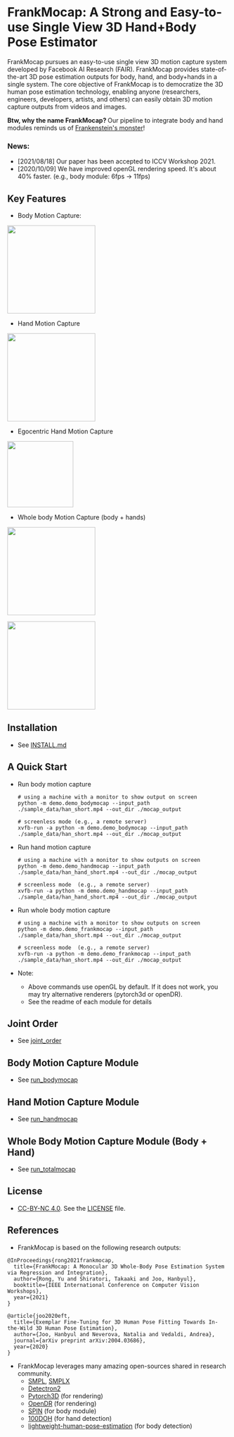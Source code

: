 # FrankMocap: A Strong and Easy-to-use Single View 3D Hand+Body Pose Estimator

FrankMocap pursues an easy-to-use single view 3D motion capture system developed by Facebook AI Research (FAIR). FrankMocap provides state-of-the-art 3D pose estimation outputs for body, hand, and body+hands in a single system. The core objective of FrankMocap is to democratize the 3D human pose estimation technology, enabling anyone (researchers, engineers, developers, artists, and others) can easily obtain 3D motion capture outputs from videos and images.

<b>Btw, why the name FrankMocap? </b> Our pipeline to integrate body and hand modules reminds us of [Frankenstein's monster](https://en.wikipedia.org/wiki/Frankenstein)!

### News:
  - [2021/08/18] Our paper has been accepted to ICCV Workshop 2021.
  - [2020/10/09] We have improved openGL rendering speed. It's about 40% faster. (e.g., body module: 6fps -> 11fps)

## Key Features
- Body Motion Capture:
<p>
    <img src="https://github.com/jhugestar/jhugestar.github.io/blob/master/img/eft_bodymocap.gif" height="200">
</p>

- Hand Motion Capture
<p>
    <img src="https://github.com/jhugestar/jhugestar.github.io/blob/master/img/frankmocap_hand.gif" height="200">
</p>

- Egocentric Hand Motion Capture
<p>
    <img src="https://github.com/jhugestar/jhugestar.github.io/blob/master/img/frankmotion_egohand.gif" height="150">
</p>

- Whole body Motion Capture (body + hands)
<p>
    <img src="https://github.com/jhugestar/jhugestar.github.io/blob/master/img/frankmocap_wholebody.gif" height="200">
</p>
<p>
    <img src="https://penincillin.github.io/project/frankmocap_iccvw2021/video_02.gif" height="200">
</p>


## Installation
- See [INSTALL.md](docs/INSTALL.md)

## A Quick Start
- Run body motion capture
  ```
  # using a machine with a monitor to show output on screen
  python -m demo.demo_bodymocap --input_path ./sample_data/han_short.mp4 --out_dir ./mocap_output
  
  # screenless mode (e.g., a remote server)
  xvfb-run -a python -m demo.demo_bodymocap --input_path ./sample_data/han_short.mp4 --out_dir ./mocap_output
  ```

- Run hand motion capture
  ```
  # using a machine with a monitor to show outputs on screen
  python -m demo.demo_handmocap --input_path ./sample_data/han_hand_short.mp4 --out_dir ./mocap_output
  
  # screenless mode  (e.g., a remote server)
  xvfb-run -a python -m demo.demo_handmocap --input_path ./sample_data/han_hand_short.mp4 --out_dir ./mocap_output
  ```

- Run whole body motion capture
  ```
  # using a machine with a monitor to show outputs on screen
  python -m demo.demo_frankmocap --input_path ./sample_data/han_short.mp4 --out_dir ./mocap_output

  # screenless mode  (e.g., a remote server)
  xvfb-run -a python -m demo.demo_frankmocap --input_path ./sample_data/han_short.mp4 --out_dir ./mocap_output
  ```
- Note: 
  - Above commands use openGL by default. If it does not work, you may try alternative renderers (pytorch3d or openDR). 
  - See the readme of each module for details
  
  
## Joint Order
- See [joint_order](docs/joint_order.md)


## Body Motion Capture Module
- See [run_bodymocap](docs/run_bodymocap.md)

## Hand Motion Capture Module
- See [run_handmocap](docs/run_handmocap.md)

## Whole Body Motion Capture Module (Body + Hand)
- See [run_totalmocap](docs/run_totalmocap.md)

## License
- [CC-BY-NC 4.0](https://creativecommons.org/licenses/by-nc/4.0/legalcode). 
See the [LICENSE](LICENSE) file. 

## References
- FrankMocap is based on the following research outputs:
```
@InProceedings{rong2021frankmocap,
  title={FrankMocap: A Monocular 3D Whole-Body Pose Estimation System via Regression and Integration},
  author={Rong, Yu and Shiratori, Takaaki and Joo, Hanbyul},
  booktitle={IEEE International Conference on Computer Vision Workshops},
  year={2021}
}

@article{joo2020eft,
  title={Exemplar Fine-Tuning for 3D Human Pose Fitting Towards In-the-Wild 3D Human Pose Estimation},
  author={Joo, Hanbyul and Neverova, Natalia and Vedaldi, Andrea},
  journal={arXiv preprint arXiv:2004.03686},
  year={2020}
}
```

- FrankMocap leverages many amazing open-sources shared in research community.
    - [SMPL](https://smpl.is.tue.mpg.de/), [SMPLX](https://smpl-x.is.tue.mpg.de/) 
    - [Detectron2](https://github.com/facebookresearch/detectron2)       
    - [Pytorch3D](https://pytorch3d.org/) (for rendering)
    - [OpenDR](https://github.com/mattloper/opendr/wiki) (for rendering)
    - [SPIN](https://github.com/nkolot/SPIN) (for body module)
    - [100DOH](https://fouheylab.eecs.umich.edu/~dandans/projects/100DOH/) (for hand detection)
    - [lightweight-human-pose-estimation](https://github.com/Daniil-Osokin/lightweight-human-pose-estimation.pytorch) (for body detection)

